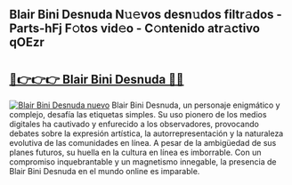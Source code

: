 ## Blair Bini Desnuda N𝚞𝚎vos desn𝚞dos filtr𝚊dos - Parts-hFj F𝚘tos vid𝚎o - C𝚘ntenido atr𝚊ctivo qOEzr

# <h2><a href="http://mb13msk.tromn.icu/?c=Blair+Bini+Desnuda">🔗👉👉👉 Blair Bini Desnuda 🔗🔗</a></h2>

[![Blair Bini Desnuda nuevo](https://i.imgur.com/pEAQMta.gif)](http://mb13msk.tromn.icu/?c=Blair+Bini+Desnuda)
Blair Bini Desnuda, un personaje enigmático y complejo, desafía las etiquetas simples. Su uso pionero de los medios digitales ha cautivado y enfurecido a los observadores, provocando debates sobre la expresión artística, la autorrepresentación y la naturaleza evolutiva de las comunidades en línea. A pesar de la ambigüedad de sus planes futuros, su huella en la cultura en línea es imborrable. Con un compromiso inquebrantable y un magnetismo innegable, la presencia de Blair Bini Desnuda en el mundo online es imparable.
